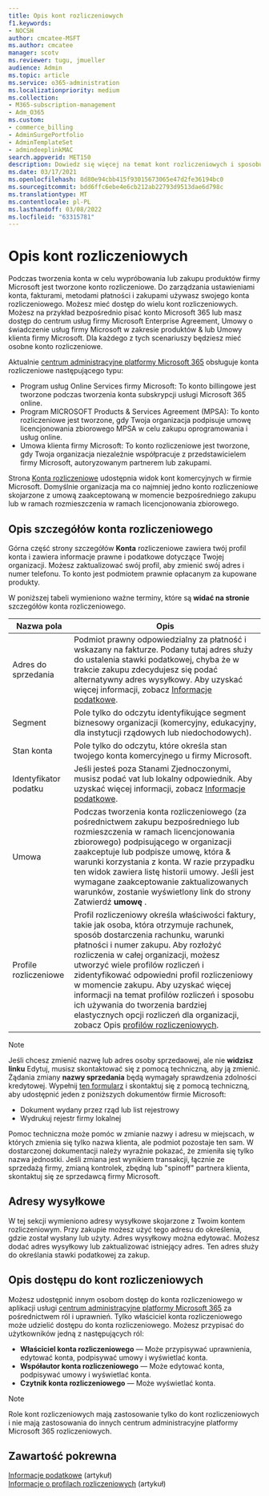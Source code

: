 ```yaml
---
title: Opis kont rozliczeniowych
f1.keywords:
- NOCSH
author: cmcatee-MSFT
ms.author: cmcatee
manager: scotv
ms.reviewer: tugu, jmueller
audience: Admin
ms.topic: article
ms.service: o365-administration
ms.localizationpriority: medium
ms.collection:
- M365-subscription-management
- Adm_O365
ms.custom:
- commerce_billing
- AdminSurgePortfolio
- AdminTemplateSet
- admindeeplinkMAC
search.appverid: MET150
description: Dowiedz się więcej na temat kont rozliczeniowych i sposobu ich zarządzania ustawieniami konta, fakturami, metodami płatności i zakupami.
ms.date: 03/17/2021
ms.openlocfilehash: 8d80e94cbb415f93015673065e47d2fe36194bc0
ms.sourcegitcommit: bdd6ffc6ebe4e6cb212ab22793d9513dae6d798c
ms.translationtype: MT
ms.contentlocale: pl-PL
ms.lasthandoff: 03/08/2022
ms.locfileid: "63315781"
---
```

# <a name="understand-billing-accounts"></a>Opis kont rozliczeniowych

Podczas tworzenia konta w celu wypróbowania lub zakupu produktów firmy Microsoft jest tworzone konto rozliczeniowe. Do zarządzania ustawieniami konta, fakturami, metodami płatności i zakupami używasz swojego konta rozliczeniowego. Możesz mieć dostęp do wielu kont rozliczeniowych. Możesz na przykład bezpośrednio pisać konto Microsoft 365 lub masz dostęp do centrum usług firmy Microsoft Enterprise Agreement, Umowy o świadczenie usług firmy Microsoft w zakresie produktów & lub Umowy klienta firmy Microsoft. Dla każdego z tych scenariuszy będziesz mieć osobne konto rozliczeniowe.

Aktualnie <a href="https://go.microsoft.com/fwlink/p/?linkid=2024339" target="_blank">centrum administracyjne platformy Microsoft 365</a> obsługuje konta rozliczeniowe następującego typu:

- Program usług Online Services firmy Microsoft: To konto billingowe jest tworzone podczas tworzenia konta subskrypcji usługi Microsoft 365 online.
- Program MICROSOFT Products & Services Agreement (MPSA): To konto rozliczeniowe jest tworzone, gdy Twoja organizacja podpisuje umowę licencjonowania zbiorowego MPSA w celu zakupu oprogramowania i usług online.
- Umowa klienta firmy Microsoft: To konto rozliczeniowe jest tworzone, gdy Twoja organizacja niezależnie współpracuje z przedstawicielem firmy Microsoft, autoryzowanym partnerem lub zakupami.

Strona <a href="https://go.microsoft.com/fwlink/p/?linkid=2084771" target="_blank">Konta rozliczeniowe</a> udostępnia widok kont komercyjnych w firmie Microsoft. Domyślnie organizacja ma co najmniej jedno konto rozliczeniowe skojarzone z umową zaakceptowaną w momencie bezpośredniego zakupu lub w ramach rozmieszczenia w ramach licencjonowania zbiorowego.

## <a name="understand-billing-account-details"></a>Opis szczegółów konta rozliczeniowego

Górna część strony szczegółów **Konta** rozliczeniowe zawiera twój profil konta i zawiera informacje prawne i podatkowe dotyczące Twojej organizacji. Możesz zaktualizować swój profil, aby zmienić swój adres i numer telefonu. To konto jest podmiotem prawnie opłacanym za kupowane produkty.

W poniższej tabeli wymieniono ważne terminy, które są **widać na stronie** szczegółów konta rozliczeniowego.

| Nazwa pola | Opis |
|------------------|------------------------------------------------------------------------------------------------------------------------------------------------------------------------------------------------------------------------------------------------------------------------------|
| Adres do sprzedania | Podmiot prawny odpowiedzialny za płatność i wskazany na fakturze. Podany tutaj adres służy do ustalenia stawki podatkowej, chyba że w trakcie zakupu zdecydujesz się podać alternatywny adres wysyłkowy. Aby uzyskać więcej informacji, zobacz [Informacje podatkowe](billing-and-payments/tax-information.md). |
| Segment | Pole tylko do odczytu identyfikujące segment biznesowy organizacji (komercyjny, edukacyjny, dla instytucji rządowych lub niedochodowych). |
| Stan konta | Pole tylko do odczytu, które określa stan twojego konta komercyjnego u firmy Microsoft. |
| Identyfikator podatku | Jeśli jesteś poza Stanami Zjednoczonymi, musisz podać vat lub lokalny odpowiednik. Aby uzyskać więcej informacji, zobacz [Informacje podatkowe](billing-and-payments/tax-information.md). |
| Umowa | Podczas tworzenia konta rozliczeniowego (za pośrednictwem zakupu bezpośredniego lub rozmieszczenia w ramach licencjonowania zbiorowego) podpisującego w organizacji zaakceptuje lub podpisze umowę, która & warunki korzystania z konta. W razie przypadku ten widok zawiera listę historii umowy. Jeśli jest wymagane zaakceptowanie zaktualizowanych warunków, zostanie wyświetlony link do strony Zatwierdź **umowę** . |
| Profile rozliczeniowe | Profil rozliczeniowy określa właściwości faktury, takie jak osoba, która otrzymuje rachunek, sposób dostarczenia rachunku, warunki płatności i numer zakupu. Aby rozłożyć rozliczenia w całej organizacji, możesz utworzyć wiele profilów rozliczeń i zidentyfikować odpowiedni profil rozliczeniowy w momencie zakupu. Aby uzyskać więcej informacji na temat profilów rozliczeń i sposobu ich używania do tworzenia bardziej elastycznych opcji rozliczeń dla organizacji, zobacz Opis [profilów rozliczeniowych](billing-and-payments/manage-billing-profiles.md). |

> [!NOTE]
> Jeśli chcesz zmienić nazwę lub adres  osoby sprzedaowej, ale nie **widzisz linku** Edytuj, musisz skontaktować się z pomocą techniczną, [](../admin/get-help-support.md) aby ją zmienić. Żądania zmiany **nazwy sprzedania** będą wymagały sprawdzenia zdolności kredytowej. Wypełnij [ten formularz](https://www.microsoft.com/download/details.aspx?id=102732) i skontaktuj się z pomocą techniczną, aby udostępnić jeden z poniższych dokumentów firmie Microsoft:
>
> - Dokument wydany przez rząd lub list rejestrowy
> - Wydrukuj rejestr firmy lokalnej
>
> Pomoc techniczna może pomóc w zmianie nazwy i adresu w miejscach, w których zmienia się tylko nazwa klienta, ale podmiot pozostaje ten sam. W dostarczonej dokumentacji należy wyraźnie pokazać, że zmieniła się tylko nazwa jednostki. Jeśli zmiana jest wynikiem transakcji, łącznie ze sprzedażą firmy, zmianą kontrolek, zbędną lub "spinoff" partnera klienta, skontaktuj się ze sprzedawcą firmy Microsoft.

## <a name="shipping-addresses"></a>Adresy wysyłkowe

W tej sekcji wymieniono adresy wysyłkowe skojarzone z Twoim kontem rozliczeniowym. Przy zakupie możesz użyć tego adresu do określenia, gdzie został wysłany lub użyty. Adres wysyłkowy można edytować. Możesz dodać adres wysyłkowy lub zaktualizować istniejący adres. Ten adres służy do określania stawki podatkowej za zakup.

## <a name="understand-access-to-billing-accounts"></a>Opis dostępu do kont rozliczeniowych

Możesz udostępnić innym osobom dostęp do konta rozliczeniowego w aplikacji usługi <a href="https://go.microsoft.com/fwlink/p/?linkid=2024339" target="_blank">centrum administracyjne platformy Microsoft 365</a> za pośrednictwem ról i uprawnień. Tylko właściciel konta rozliczeniowego może udzielić dostępu do konta rozliczeniowego. Możesz przypisać do użytkowników jedną z następujących ról:

- **Właściciel konta rozliczeniowego** &mdash; Może przypisywać uprawnienia, edytować konta, podpisywać umowy i wyświetlać konta.
- **Współautor konta rozliczeniowego** &mdash; Może edytować konta, podpisywać umowy i wyświetlać konta.
- **Czytnik konta rozliczeniowego** &mdash; Może wyświetlać konta.

> [!Note]
> Role kont rozliczeniowych mają zastosowanie tylko do kont rozliczeniowych i nie mają zastosowania do innych centrum administracyjne platformy Microsoft 365 rozliczeniowych.

## <a name="related-content"></a>Zawartość pokrewna

[Informacje podatkowe](billing-and-payments/tax-information.md) (artykuł) \
[Informacje o profilach rozliczeniowych](billing-and-payments/manage-billing-profiles.md) (artykuł)
